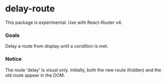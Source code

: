 # delay-route


This package is experimental. Use with React-Router v4.

### Goals

Delay a route from display until a condition is met.

### Notice

The route 'delay' is visual only. Initially, both the new route (hidden) and the old route appear in the DOM.
